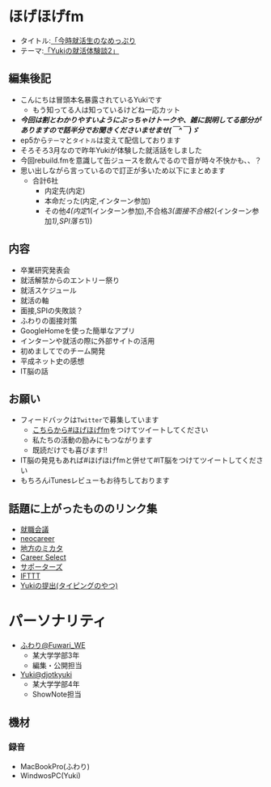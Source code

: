 # ほげほげfm
- タイトル:[「今時就活生のなめっぷり]()
- テーマ:[「Yukiの就活体験談2」]()
 
## 編集後記
- こんにちは冒頭本名暴露されているYukiです
  - もう知ってる人は知っているけどね一応カット
- ***今回は割とわかりやすいようにぶっちゃけトークや、雑に説明してる部分がありますので話半分でお聞きくださいませませ(￣^￣)ゞ***
- ep5から`テーマ`と`タイトル`は変えて配信しております
- そろそろ3月なので昨年Yukiが体験した就活話をしました
- 今回rebuild.fmを意識して缶ジュースを飲んでるので音が時々不快かも、、？
- 思い出しながら言っているので訂正が多いため以下にまとめます
  - 合計6社
    - 内定先(内定)
    - 本命だった(内定,インターン参加)
    - その他*4(内定*1(インターン参加),不合格*3(面接不合格*2(インターン参加*1),SPI落ち*1))
 
## 内容
- 卒業研究発表会
- 就活解禁からのエントリー祭り
- 就活スケジュール
- 就活の軸
- 面接,SPIの失敗談？
- ふわりの面接対策
- GoogleHomeを使った簡単なアプリ
- インターンや就活の際に外部サイトの活用
- 初めましてでのチーム開発
- 平成ネット史の感想
- IT脳の話
 
## お願い
- フィードバックは`Twitter`で募集しています
   - [こちらから#ほげほげfm](https://twitter.com/search?f=tweets&q=%23%E3%81%BB%E3%81%92%E3%81%BB%E3%81%92fm&src=typd)をつけてツイートしてください
   - 私たちの活動の励みにもつながります
   - 既読だけでも喜びます!!
- IT脳の発見もあれば#ほげほげfmと併せて#IT脳をつけてツイートしてください
- もちろんiTunesレビューもお待ちしております


## 話題に上がったもののリンク集
- [就職会議](https://syukatsu-kaigi.jp/)
- [neocareer](https://www.neo-career.co.jp/)
- [地方のミカタ](https://chihounomikata.com/)
- [Career Select](https://careerselect.jp/)
- [サポーターズ](https://supporterz.jp/)
- [IFTTT](https://ifttt.com/)
- [Yukiの提出(タイピングのやつ)](https://github.com/Yuki-Otk/typeCount)
  

# パーソナリティ
- [ふわり@Fuwari_WE](https://twitter.com/Fuwari_WE)
   - 某大学学部3年
   - 編集・公開担当
- [Yuki@djotkyuki](https://twitter.com/djotkyuki)
   - 某大学学部4年
   - ShowNote担当

## 機材  
### 録音
- MacBookPro(ふわり)
- WindwosPC(Yuki)